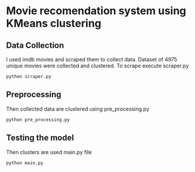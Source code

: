 # Movie recomendation system using KMeans clustering

## Data Collection

I used imdb movies and scraped them to collect data. Dataset of 4975 unique movies were collected and clustered. To scrape execute scraper.py

    python scraper.py

## Preprocessing

Then collected data are clustered using pre_processing.py

    python pre_processing.py

## Testing the model

Then clusters are used main.py file

    python main.py